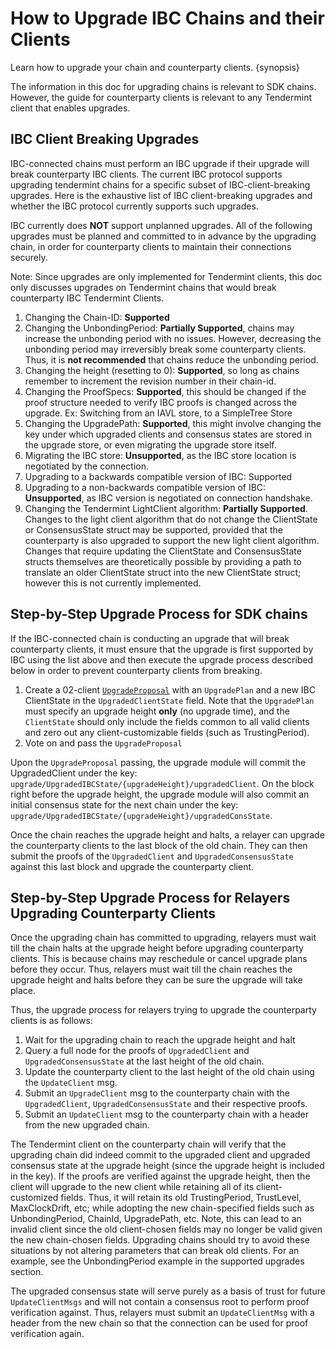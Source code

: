<!--
order: 1
-->

# How to Upgrade IBC Chains and their Clients

Learn how to upgrade your chain and counterparty clients. {synopsis}

The information in this doc for upgrading chains is relevant to SDK chains. However, the guide for counterparty clients is relevant to any Tendermint client that enables upgrades.

## IBC Client Breaking Upgrades

IBC-connected chains must perform an IBC upgrade if their upgrade will break counterparty IBC clients. The current IBC protocol supports upgrading tendermint chains for a specific subset of IBC-client-breaking upgrades. Here is the exhaustive list of IBC client-breaking upgrades and whether the IBC protocol currently supports such upgrades.

IBC currently does **NOT** support unplanned upgrades. All of the following upgrades must be planned and committed to in advance by the upgrading chain, in order for counterparty clients to maintain their connections securely.

Note: Since upgrades are only implemented for Tendermint clients, this doc only discusses upgrades on Tendermint chains that would break counterparty IBC Tendermint Clients.

1. Changing the Chain-ID: **Supported**
2. Changing the UnbondingPeriod: **Partially Supported**, chains may increase the unbonding period with no issues. However, decreasing the unbonding period may irreversibly break some counterparty clients. Thus, it is **not recommended** that chains reduce the unbonding period.
3. Changing the height (resetting to 0): **Supported**, so long as chains remember to increment the revision number in their chain-id.
4. Changing the ProofSpecs: **Supported**, this should be changed if the proof structure needed to verify IBC proofs is changed across the upgrade. Ex: Switching from an IAVL store, to a SimpleTree Store
5. Changing the UpgradePath: **Supported**, this might involve changing the key under which upgraded clients and consensus states are stored in the upgrade store, or even migrating the upgrade store itself.
6. Migrating the IBC store: **Unsupported**, as the IBC store location is negotiated by the connection.
7. Upgrading to a backwards compatible version of IBC: Supported
8. Upgrading to a non-backwards compatible version of IBC: **Unsupported**, as IBC version is negotiated on connection handshake.
9. Changing the Tendermint LightClient algorithm: **Partially Supported**. Changes to the light client algorithm that do not change the ClientState or ConsensusState struct may be supported, provided that the counterparty is also upgraded to support the new light client algorithm. Changes that require updating the ClientState and ConsensusState structs themselves are theoretically possible by providing a path to translate an older ClientState struct into the new ClientState struct; however this is not currently implemented.

## Step-by-Step Upgrade Process for SDK chains

If the IBC-connected chain is conducting an upgrade that will break counterparty clients, it must ensure that the upgrade is first supported by IBC using the list above and then execute the upgrade process described below in order to prevent counterparty clients from breaking.

1. Create a 02-client [`UpgradeProposal`](https://github.com/cosmos/ibc-go/blob/main/docs/ibc/proto-docs.md#upgradeproposal) with an `UpgradePlan` and a new IBC ClientState in the `UpgradedClientState` field. Note that the `UpgradePlan` must specify an upgrade height **only** (no upgrade time), and the `ClientState` should only include the fields common to all valid clients and zero out any client-customizable fields (such as TrustingPeriod).
2. Vote on and pass the `UpgradeProposal`

Upon the `UpgradeProposal` passing, the upgrade module will commit the UpgradedClient under the key: `upgrade/UpgradedIBCState/{upgradeHeight}/upgradedClient`. On the block right before the upgrade height, the upgrade module will also commit an initial consensus state for the next chain under the key: `upgrade/UpgradedIBCState/{upgradeHeight}/upgradedConsState`.

Once the chain reaches the upgrade height and halts, a relayer can upgrade the counterparty clients to the last block of the old chain. They can then submit the proofs of the `UpgradedClient` and `UpgradedConsensusState` against this last block and upgrade the counterparty client.

## Step-by-Step Upgrade Process for Relayers Upgrading Counterparty Clients

Once the upgrading chain has committed to upgrading, relayers must wait till the chain halts at the upgrade height before upgrading counterparty clients. This is because chains may reschedule or cancel upgrade plans before they occur. Thus, relayers must wait till the chain reaches the upgrade height and halts before they can be sure the upgrade will take place.

Thus, the upgrade process for relayers trying to upgrade the counterparty clients is as follows:

1. Wait for the upgrading chain to reach the upgrade height and halt
2. Query a full node for the proofs of `UpgradedClient` and `UpgradedConsensusState` at the last height of the old chain.
3. Update the counterparty client to the last height of the old chain using the `UpdateClient` msg.
4. Submit an `UpgradeClient` msg to the counterparty chain with the `UpgradedClient`, `UpgradedConsensusState` and their respective proofs.
5. Submit an `UpdateClient` msg to the counterparty chain with a header from the new upgraded chain.

The Tendermint client on the counterparty chain will verify that the upgrading chain did indeed commit to the upgraded client and upgraded consensus state at the upgrade height (since the upgrade height is included in the key). If the proofs are verified against the upgrade height, then the client will upgrade to the new client while retaining all of its client-customized fields. Thus, it will retain its old TrustingPeriod, TrustLevel, MaxClockDrift, etc; while adopting the new chain-specified fields such as UnbondingPeriod, ChainId, UpgradePath, etc. Note, this can lead to an invalid client since the old client-chosen fields may no longer be valid given the new chain-chosen fields. Upgrading chains should try to avoid these situations by not altering parameters that can break old clients. For an example, see the UnbondingPeriod example in the supported upgrades section.

The upgraded consensus state will serve purely as a basis of trust for future `UpdateClientMsgs` and will not contain a consensus root to perform proof verification against. Thus, relayers must submit an `UpdateClientMsg` with a header from the new chain so that the connection can be used for proof verification again.

